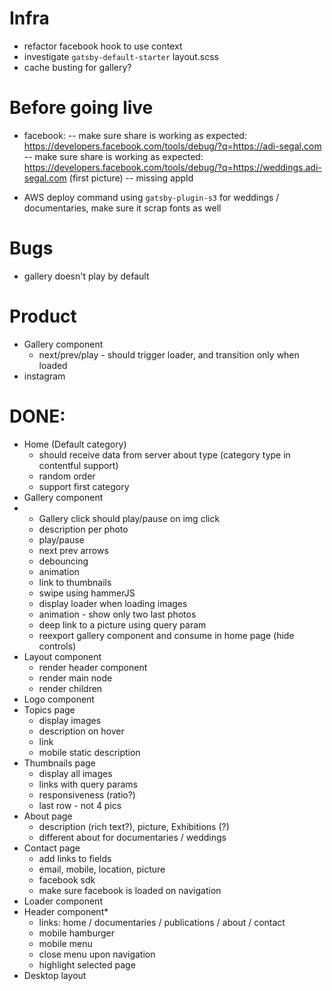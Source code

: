 # Infra

- refactor facebook hook to use context
- investigate `gatsby-default-starter` layout.scss
- cache busting for gallery?

# Before going live

- facebook:
  -- make sure share is working as expected: https://developers.facebook.com/tools/debug/?q=https://adi-segal.com
  -- make sure share is working as expected: https://developers.facebook.com/tools/debug/?q=https://weddings.adi-segal.com (first picture)
  -- missing appId

- AWS deploy command using `gatsby-plugin-s3` for weddings / documentaries, make sure it scrap fonts as well

# Bugs

- gallery doesn't play by default

# Product

- Gallery component
  - next/prev/play - should trigger loader, and transition only when loaded
- instagram

# DONE:

- Home (Default category)
  - should receive data from server about type (category type in contentful support)
  - random order
  - support first category
- Gallery component
- - Gallery click should play/pause on img click
  - description per photo
  - play/pause
  - next prev arrows
  - debouncing
  - animation
  - link to thumbnails
  - swipe using hammerJS
  - display loader when loading images
  - animation - show only two last photos
  - deep link to a picture using query param
  - reexport gallery component and consume in home page (hide controls)
- Layout component
  - render header component
  - render main node
  - render children
- Logo component
- Topics page
  - display images
  - description on hover
  - link
  - mobile static description
- Thumbnails page
  - display all images
  - links with query params
  - responsiveness (ratio?)
  - last row - not 4 pics
- About page
  - description (rich text?), picture, Exhibitions (?)
  - different about for documentaries / weddings
- Contact page
  - add links to fields
  - email, mobile, location, picture
  - facebook sdk
  - make sure facebook is loaded on navigation
- Loader component
- Header component\*
  - links: home / documentaries / publications / about / contact
  - mobile hamburger
  - mobile menu
  - close menu upon navigation
  - highlight selected page
- Desktop layout
